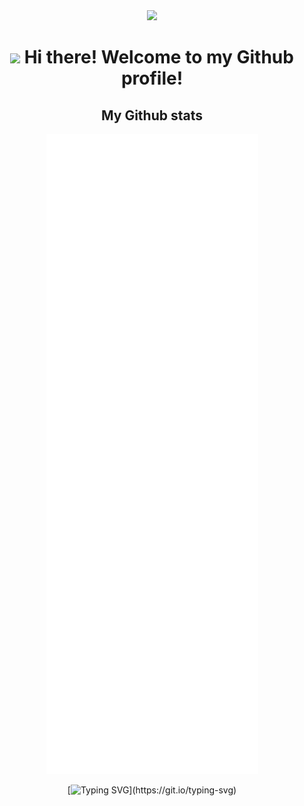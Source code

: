 <div align="center">

<img src='https://capsule-render.vercel.app/api?type=waving&section=header&height=300&reversal=true&color=gradient&text=I%27m%20Konstantina%20Stoikou&desc=and%20I%27m%20a%20software%20developer.&fontAlignY=35&customColorList=2'/>
  
# <img src="https://media.giphy.com/media/hvRJCLFzcasrR4ia7z/giphy.gif" width="25px"> Hi there! Welcome to my Github profile! 

## My Github stats

![Metrics](https://github.com/KonstantinaStoikou/KonstantinaStoikou/blob/master/github-metrics.svg)

<!-- [![GitHub Streak](http://github-readme-streak-stats.herokuapp.com?user=KonstantinaStoikou&theme=black-ice&hide_border=true&date_format=j%20M%5B%20Y%5D)](https://git.io/streak-stats) -->

<!-- [![Anurag's GitHub stats](https://github-readme-stats.vercel.app/api?username=KonstantinaStoikou)](https://github.com/anuraghazra/github-readme-stats) -->
  
 [![Typing SVG](https://readme-typing-svg.herokuapp.com?color=%236CC644&width=500&lines=Thank+you+for+visiting+my+Github+profile.;Have+a+nice+day!)](https://git.io/typing-svg)

</div>


